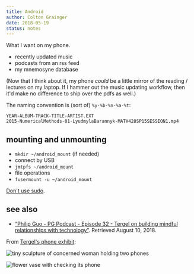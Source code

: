 ```yaml
---
title: Android
author: Colton Grainger
date: 2018-05-19
status: notes
---
```


What I want on my phone.

- recently updated music
- podcasts from an rss feed
- my mnemosyne database

(Now that I think about it, my phone *could* be a little mirror of the reading / lectures on my laptop. If I hammer out the music updating workflow, then it'd make no difference to ship over the pdfs as well.)

The naming convention is (sort of) `%y-%b-%n-%a-%t`:

    YEAR-ALBUM-TRACK-TITLE-ARTIST.EXT
    2015-NumericalMethods-01-LyudmylaBarannyk-MATH428SP15SESSION1.mp4

## mounting and unmounting

- `mkdir ~/android_mount` (if needed)
- connect by USB
- `jmtpfs ~/android_mount`
- file operations
- `fusermount -u ~/android_mount`

[Don't use sudo](https://wiki.debian.org/mtp).

## see also

- [“Philip Guo - PG Podcast - Episode 32 - Tergel on building mindful relationships with technology”](http://www.pgbovine.net/PG-Podcast-32-Tergel.htm). Retrieved August 10, 2018.

From [Tergel's phone exhibit](http://tergel.com/tagged/phones#_=_):

![tiny sculpture of concerned woman holding two phones](https://78.media.tumblr.com/9599aa4530df8966116e2954508a3d28/tumblr_o69jitCTo51qenaaio1_500.jpg)

![flower vase with checking its phone](https://78.media.tumblr.com/dbad003049a1263ed4d96df1961aed39/tumblr_o69jnv8uxL1qenaaio1_500.jpg)
